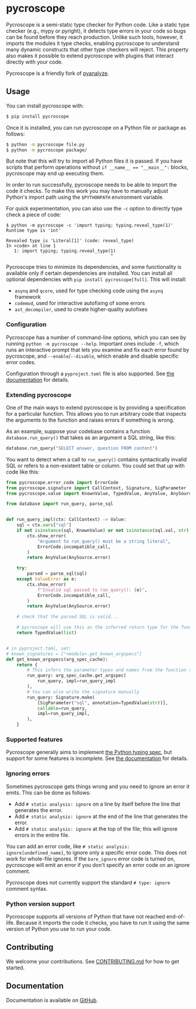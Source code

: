 # pycroscope

Pycroscope is a semi-static type checker for Python code. Like a static type checker (e.g., mypy or pyright), it
detects type errors in your code so bugs can be found before they reach production. Unlike such tools, however,
it imports the modules it type checks, enabling pycroscope to understand many dynamic constructs that other type
checkers will reject. This property also makes it possible to extend pycroscope with plugins that interact directly
with your code.

Pycroscope is a friendly fork of [pyanalyze](https://github.com/quora/pyanalyze).

## Usage

You can install pycroscope with:

```bash
$ pip install pycroscope
```

Once it is installed, you can run pycroscope on a Python file or package as follows:

```bash
$ python -m pycroscope file.py
$ python -m pycroscope package/
```

But note that this will try to import all Python files it is passed. If you have scripts that perform operations without `if __name__ == "__main__":` blocks, pycroscope may end up executing them.

In order to run successfully, pycroscope needs to be able to import the code it checks. To make this work you may have to manually adjust Python's import path using the `$PYTHONPATH` environment variable.

For quick experimentation, you can also use the `-c` option to directly type check a piece of code:

```
$ python -m pycroscope -c 'import typing; typing.reveal_type(1)'
Runtime type is 'int'

Revealed type is 'Literal[1]' (code: reveal_type)
In <code> at line 1
   1: import typing; typing.reveal_type(1)
                                        ^
```

Pycroscope tries to minimize its dependencies, and some functionality is available only if certain
dependencies are installed. You can install all optional dependencies with
`pip install pycroscope[full]`. This will install:

- `asynq` and `qcore`, used for type checking code using the `asynq` framework
- `codemod`, used for interactive autofixing of some errors
- `ast_decompiler`, used to create higher-quality autofixes

### Configuration

Pycroscope has a number of command-line options, which you can see by running `python -m pycroscope --help`. Important ones include `-f`, which runs an interactive prompt that lets you examine and fix each error found by pycroscope, and `--enable`/`--disable`, which enable and disable specific error codes.

Configuration through a `pyproject.toml` file is also supported. See
[the documentation](https://pycroscope.readthedocs.io/en/latest/configuration.html) for
details.

### Extending pycroscope

One of the main ways to extend pycroscope is by providing a specification for a particular function. This allows you to run arbitrary code that inspects the arguments to the function and raises errors if something is wrong.

As an example, suppose your codebase contains a function `database.run_query()` that takes as an argument a SQL string, like this:

```python
database.run_query("SELECT answer, question FROM content")
```

You want to detect when a call to `run_query()` contains syntactically invalid SQL or refers to a non-existent table or column. You could set that up with code like this:

```python
from pycroscope.error_code import ErrorCode
from pycroscope.signature import CallContext, Signature, SigParameter
from pycroscope.value import KnownValue, TypedValue, AnyValue, AnySource, Value

from database import run_query, parse_sql


def run_query_impl(ctx: CallContext) -> Value:
    sql = ctx.vars["sql"]
    if not isinstance(sql, KnownValue) or not isinstance(sql.val, str):
        ctx.show_error(
            "Argument to run_query() must be a string literal",
            ErrorCode.incompatible_call,
        )
        return AnyValue(AnySource.error)

    try:
        parsed = parse_sql(sql)
    except ValueError as e:
        ctx.show_error(
            f"Invalid sql passed to run_query(): {e}",
            ErrorCode.incompatible_call,
        )
        return AnyValue(AnySource.error)

    # check that the parsed SQL is valid...

    # pycroscope will use this as the inferred return type for the function
    return TypedValue(list)


# in pyproject.toml, set:
# known_signatures = ["<module>.get_known_argspecs"]
def get_known_argspecs(arg_spec_cache):
    return {
        # This infers the parameter types and names from the function signature
        run_query: arg_spec_cache.get_argspec(
            run_query, impl=run_query_impl
        ),
        # You can also write the signature manually
        run_query: Signature.make(
            [SigParameter("sql", annotation=TypedValue(str))],
            callable=run_query,
            impl=run_query_impl,
        ),
    }
```

### Supported features

Pycroscope generally aims to implement [the Python typing spec](https://typing.readthedocs.io/en/latest/spec/index.html),
but support for some features is incomplete. See [the documentation](https://pycroscope.readthedocs.io/en/latest/)
for details.

### Ignoring errors

Sometimes pycroscope gets things wrong and you need to ignore an error it emits. This can be done as follows:

- Add `# static analysis: ignore` on a line by itself before the line that generates the error.
- Add `# static analysis: ignore` at the end of the line that generates the error.
- Add `# static analysis: ignore` at the top of the file; this will ignore errors in the entire file.

You can add an error code, like `# static analysis: ignore[undefined_name]`, to ignore only a specific error code. This does not work for whole-file ignores. If the `bare_ignore` error code is turned on, pycroscope will emit an error if you don't specify an error code on an ignore comment.

Pycroscope does not currently support the standard `# type: ignore` comment syntax.

### Python version support

Pycroscope supports all versions of Python that have not reached end-of-life. Because it imports the code it checks, you have to run it using the same version of Python you use to run your code.

## Contributing

We welcome your contributions. See [CONTRIBUTING.md](https://github.com/JelleZijlstra/pycroscope/blob/master/CONTRIBUTING.md)
for how to get started.

## Documentation

Documentation is available on [GitHub](https://github.com/JelleZijlstra/pycroscope/tree/master/docs).
